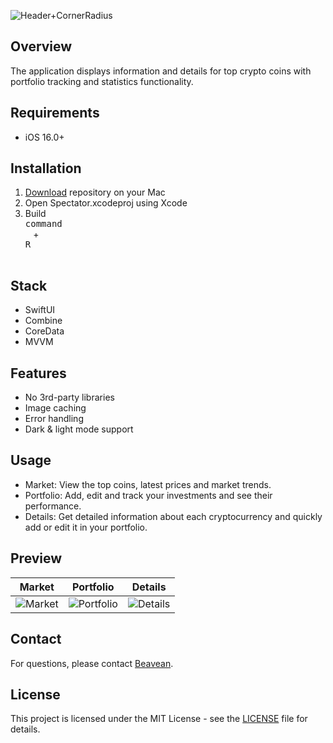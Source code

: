 ![Header+CornerRadius](https://github.com/Beavean/CRYPRO/assets/105853157/6d41ddf0-c5cc-4d42-b6fe-1153794f6a2e)

## Overview

The application displays information and details for top crypto coins with portfolio tracking and statistics functionality.

## Requirements
* iOS 16.0+

## Installation

1. [Download](https://github.com/Beavean/Crypro/archive/refs/heads/main.zip) repository on your Mac
2. Open Spectator.xcodeproj using Xcode
3. Build <kbd> <br> command <br> </kbd> + <kbd> <br>R<br> </kbd>

## Stack

* SwiftUI
* Combine
* CoreData
* MVVM

## Features

* No 3rd-party libraries
* Image caching
* Error handling
* Dark & light mode support

##  Usage
* Market: View the top coins, latest prices and market trends.
* Portfolio: Add, edit and track your investments and see their performance.
* Details: Get detailed information about each cryptocurrency and quickly add or edit it in your portfolio.

## Preview
| Market | Portfolio | Details |
:---:|:---:|:---:
![Market](https://github.com/Beavean/CRYPRO/assets/105853157/abc467dd-8b75-4d42-92b0-3fe740188f64) | ![Portfolio](https://github.com/Beavean/CRYPRO/assets/105853157/4ef5574c-c527-413d-b41c-993f36c130a4) | ![Details](https://github.com/Beavean/CRYPRO/assets/105853157/dd147b90-37ed-4b81-b8f5-2fd67201127d)

## Contact
For questions, please contact [Beavean](https://github.com/Beavean).

## License

This project is licensed under the MIT License - see the [LICENSE](LICENSE) file for details.
